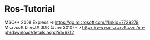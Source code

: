 # Ros-Tutorial
MSC++ 2008 Express -> https://go.microsoft.com/?linkid=7729279
Microsoft DirectX SDK (June 2010) - > https://www.microsoft.com/en-ph/download/details.aspx?id=6812
